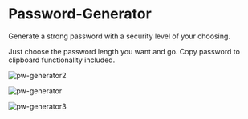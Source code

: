 # Password-Generator
Generate a strong password with a security level of your choosing.

Just choose the password length you want and go. Copy password to clipboard functionality included.


![pw-generator2](https://user-images.githubusercontent.com/68791163/181384971-141eb55c-19ee-4ec0-8710-fd481a51351a.PNG)

![pw-generator](https://user-images.githubusercontent.com/68791163/181385460-c3e01196-04e9-47af-8fb2-b6eebcd468f6.PNG)

![pw-generator3](https://user-images.githubusercontent.com/68791163/181385235-6ec1291b-b1a4-4064-85d1-18512e9545c0.PNG)
